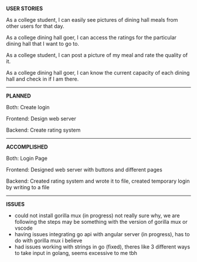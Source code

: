 **USER STORIES**

As a college student, I can easily see pictures of dining hall meals from other users for that day.

As a college dining hall goer, I can access the ratings for the particular dining hall that I want to go to.

As a college student, I can post a picture of my meal and rate the quality of it.

As a college dining hall goer, I can know the current capacity of each dining hall and check in if I am there.

--------------
**PLANNED**

Both: Create login

Frontend: Design web server

Backend: Create rating system

---------------
**ACCOMPLISHED**

Both: Login Page

Frontend: Designed web server with buttons and different pages 

Backend: Created rating system and wrote it to file, created temporary login by writing to a file 

---------------
**ISSUES**
- could not install gorilla mux (in progress) not really sure why, we are following the steps may be something with the version of gorilla mux or vscode
- having issues integrating go api with angular server (in progress), has to do with gorilla mux i believe 
- had issues working with strings in go (fixed), theres like 3 different ways to take input in golang, seems excessive to me tbh